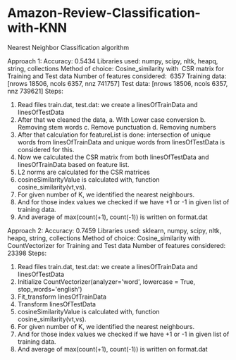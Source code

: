 # Amazon-Review-Classification-with-KNN
Nearest Neighbor Classification algorithm

Approach 1:
Accuracy: 0.5434
Libraries used:​ numpy, scipy, nltk, heapq, string, collections
Method of choice:
Cosine_similarity with ​ CSR matrix​ for Training and Test data
Number of features considered: ​ 6357
Training data: [nrows 18506, ncols 6357, nnz 741757]
Test data: [nrows 18506, ncols 6357, nnz 739621]
Steps:
1. Read files train.dat, test.dat: we create a linesOfTrainData and
linesOfTestData
2. After that we cleaned the data,
a. With Lower case conversion
b. Removing stem words
c. Remove punctuation
d. Removing numbers
3. After that calculation for featureList is done: intersection of unique
words from linesOfTrainData and unique words from linesOfTestData
is considered for this.
4. Now we calculated the CSR matrix from both linesOfTestData and
linesOfTrainData based on feature list.
5. L2 norms are calculated for the CSR matrices
6. cosineSimilarityValue is calculated with, function
cosine_similarity(vt,vs).
7. For given number of K, we identified the nearest neighbours.
8. And for those index values we checked if we have +1 or -1 in given
list of training data.
9. And average of max(count(+1), count(-1)) is written on format.dat


Approach 2:
Accuracy: 0.7459
Libraries used:​ sklearn, numpy, scipy, nltk, heapq, string, collections
Method of choice:
Cosine_similarity with ​ CountVectorizer​ for Training and Test data
Number of features considered: ​ 23398
Steps:
1. Read files train.dat, test.dat: we create a linesOfTrainData and
linesOfTestData
2. Initialize CountVectorizer(analyzer='word', lowercase = True,
stop_words='english')
3. Fit_transform linesOfTrainData
4. Transform linesOfTestData
5. cosineSimilarityValue is calculated with, function
cosine_similarity(vt,vs).
6. For given number of K, we identified the nearest neighbours.
7. And for those index values we checked if we have +1 or -1 in given
list of training data.
8. And average of max(count(+1), count(-1)) is written on format.dat
